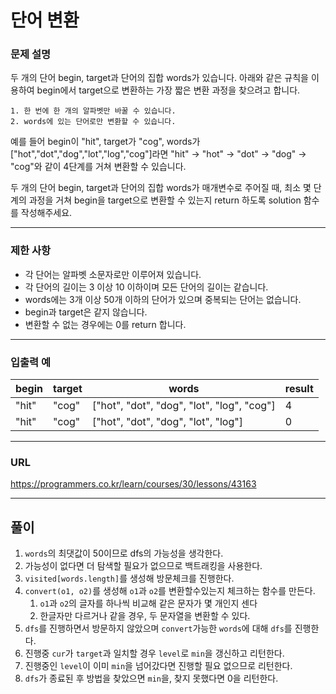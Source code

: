 # 단어 변환

### 문제 설명

두 개의 단어 begin, target과 단어의 집합 words가 있습니다. 아래와 같은 규칙을 이용하여 begin에서 target으로 변환하는 가장 짧은 변환 과정을 찾으려고 합니다.
```
1. 한 번에 한 개의 알파벳만 바꿀 수 있습니다.
2. words에 있는 단어로만 변환할 수 있습니다.
```
예를 들어 begin이 "hit", target가 "cog", words가 ["hot","dot","dog","lot","log","cog"]라면 "hit" -> "hot" -> "dot" -> "dog" -> "cog"와 같이 4단계를 거쳐 변환할 수 있습니다.

두 개의 단어 begin, target과 단어의 집합 words가 매개변수로 주어질 때, 최소 몇 단계의 과정을 거쳐 begin을 target으로 변환할 수 있는지 return 하도록 solution 함수를 작성해주세요.

-----------
### 제한 사항

- 각 단어는 알파벳 소문자로만 이루어져 있습니다.
- 각 단어의 길이는 3 이상 10 이하이며 모든 단어의 길이는 같습니다.
- words에는 3개 이상 50개 이하의 단어가 있으며 중복되는 단어는 없습니다.
- begin과 target은 같지 않습니다.
- 변환할 수 없는 경우에는 0를 return 합니다.

-----------
### 입출력 예

| begin | target | words                                      | result  |
|-------|--------|--------------------------------------------|---------|
| "hit" | "cog"  | ["hot", "dot", "dog", "lot", "log", "cog"] | 4       |
| "hit" | "cog"  | ["hot", "dot", "dog", "lot", "log"]        | 0       |

-----------
### URL

https://programmers.co.kr/learn/courses/30/lessons/43163

-----------
## 풀이
1. `words`의 최댓값이 50이므로 dfs의 가능성을 생각한다.
2. 가능성이 없다면 더 탐색할 필요가 없으므로 백트래킹을 사용한다.
3. `visited[words.length]`를 생성해 방문체크를 진행한다.
4. `convert(o1, o2)`를 생성해 `o1`과 `o2`를 변환할수있는지 체크하는 함수를 만든다.
   1. `o1`과 `o2`의 글자를 하나씩 비교해 같은 문자가 몇 개인지 센다
   2. 한글자만 다르거나 같을 경우, 두 문자열을 변환할 수 있다.
5. `dfs`를 진행하면서 방문하지 않았으며 `convert`가능한 `words`에 대해 `dfs`를 진행한다.
6. 진행중 `cur`가 `target`과 일치할 경우 `level`로 `min`을 갱신하고 리턴한다.
7. 진행중인 `level`이 이미 `min`을 넘어갔다면 진행할 필요 없으므로 리턴한다.
8. `dfs`가 종료된 후 방법을 찾았으면 `min`을, 찾지 못했다면 0을 리턴한다.